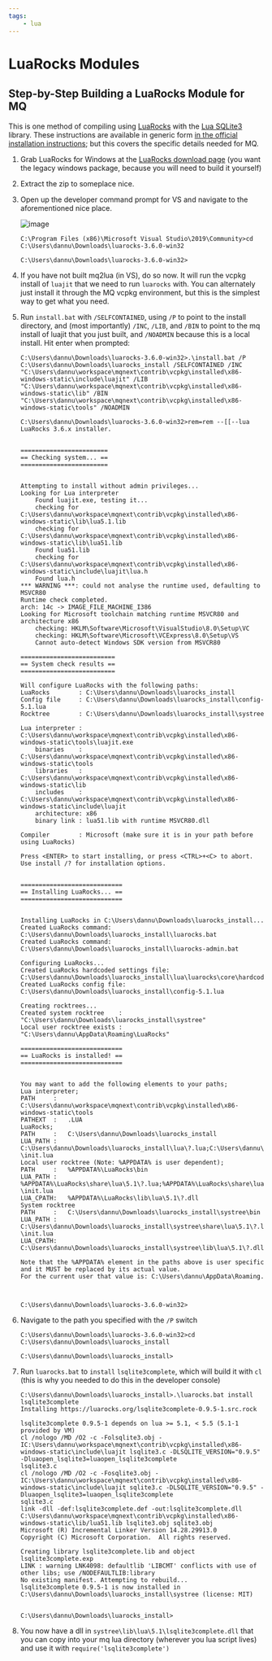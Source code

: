 ```yaml
---
tags:
    - lua
---
```

# LuaRocks Modules

## Step-by-Step Building a LuaRocks Module for MQ

This is one method of compiling using [LuaRocks](https://luarocks.org/) with the [Lua SQLite3](http://lua.sqlite.org/index.cgi/index) library. These instructions are available in generic form [in the official installation instructions](https://github.com/luarocks/luarocks/wiki/Installation-instructions-for-Windows); but this covers the specific details needed for MQ.

1.  Grab LuaRocks for Windows at the [LuaRocks download page](https://luarocks.github.io/luarocks/releases/) (you want the legacy windows package,
    because you will need to build it yourself)

2.  Extract the zip to someplace nice.

3.  Open up the developer command prompt for VS and navigate to the aforementioned nice place.

    ![image](../uploads/0021e9a535cd57b2db748b02fa2f7682.png)

    ```
    C:\Program Files (x86)\Microsoft Visual Studio\2019\Community>cd C:\Users\dannu\Downloads\luarocks-3.6.0-win32

    C:\Users\dannu\Downloads\luarocks-3.6.0-win32>
    ```

4.  If you have not built mq2lua (in VS), do so now. It will run the vcpkg install of `luajit` that we need to run `luarocks` with.
    You can alternately just install it through the MQ vcpkg environment, but this is the simplest way to get what you need.

5.  Run `install.bat` with `/SELFCONTAINED`, using `/P` to point to the install directory, and (most importantly) `/INC`, `/LIB`, and `/BIN`
    to point to the mq install of luajit that you just built, and `/NOADMIN` because this is a local install. Hit enter when prompted:

    ```
    C:\Users\dannu\Downloads\luarocks-3.6.0-win32>.\install.bat /P C:\Users\dannu\Downloads\luarocks_install /SELFCONTAINED /INC "C:\Users\dannu\workspace\mqnext\contrib\vcpkg\installed\x86-windows-static\include\luajit" /LIB "C:\Users\dannu\workspace\mqnext\contrib\vcpkg\installed\x86-windows-static\lib" /BIN "C:\Users\dannu\workspace\mqnext\contrib\vcpkg\installed\x86-windows-static\tools" /NOADMIN

    C:\Users\dannu\Downloads\luarocks-3.6.0-win32>rem=rem --[[--lua
    LuaRocks 3.6.x installer.


    ========================
    == Checking system... ==
    ========================


    Attempting to install without admin privileges...
    Looking for Lua interpreter
        Found luajit.exe, testing it...
        checking for C:\Users\dannu\workspace\mqnext\contrib\vcpkg\installed\x86-windows-static\lib\lua5.1.lib
        checking for C:\Users\dannu\workspace\mqnext\contrib\vcpkg\installed\x86-windows-static\lib\lua51.lib
        Found lua51.lib
        checking for C:\Users\dannu\workspace\mqnext\contrib\vcpkg\installed\x86-windows-static\include\luajit\lua.h
        Found lua.h
    *** WARNING ***: could not analyse the runtime used, defaulting to MSVCR80
    Runtime check completed.
    arch: 14c -> IMAGE_FILE_MACHINE_I386
    Looking for Microsoft toolchain matching runtime MSVCR80 and architecture x86
        checking: HKLM\Software\Microsoft\VisualStudio\8.0\Setup\VC
        checking: HKLM\Software\Microsoft\VCExpress\8.0\Setup\VS
        Cannot auto-detect Windows SDK version from MSVCR80

    ==========================
    == System check results ==
    ==========================

    Will configure LuaRocks with the following paths:
    LuaRocks        : C:\Users\dannu\Downloads\luarocks_install
    Config file     : C:\Users\dannu\Downloads\luarocks_install\config-5.1.lua
    Rocktree        : C:\Users\dannu\Downloads\luarocks_install\systree

    Lua interpreter : C:\Users\dannu\workspace\mqnext\contrib\vcpkg\installed\x86-windows-static\tools\luajit.exe
        binaries    : C:\Users\dannu\workspace\mqnext\contrib\vcpkg\installed\x86-windows-static\tools
        libraries   : C:\Users\dannu\workspace\mqnext\contrib\vcpkg\installed\x86-windows-static\lib
        includes    : C:\Users\dannu\workspace\mqnext\contrib\vcpkg\installed\x86-windows-static\include\luajit
        architecture: x86
        binary link : lua51.lib with runtime MSVCR80.dll

    Compiler        : Microsoft (make sure it is in your path before using LuaRocks)

    Press <ENTER> to start installing, or press <CTRL>+<C> to abort. Use install /? for installation options.


    ============================
    == Installing LuaRocks... ==
    ============================


    Installing LuaRocks in C:\Users\dannu\Downloads\luarocks_install...
    Created LuaRocks command: C:\Users\dannu\Downloads\luarocks_install\luarocks.bat
    Created LuaRocks command: C:\Users\dannu\Downloads\luarocks_install\luarocks-admin.bat

    Configuring LuaRocks...
    Created LuaRocks hardcoded settings file: C:\Users\dannu\Downloads\luarocks_install\lua\luarocks\core\hardcoded.lua
    Created LuaRocks config file: C:\Users\dannu\Downloads\luarocks_install\config-5.1.lua

    Creating rocktrees...
    Created system rocktree    : "C:\Users\dannu\Downloads\luarocks_install\systree"
    Local user rocktree exists : "C:\Users\dannu\AppData\Roaming\LuaRocks"

    ============================
    == LuaRocks is installed! ==
    ============================


    You may want to add the following elements to your paths;
    Lua interpreter;
    PATH     :   C:\Users\dannu\workspace\mqnext\contrib\vcpkg\installed\x86-windows-static\tools
    PATHEXT  :   .LUA
    LuaRocks;
    PATH     :   C:\Users\dannu\Downloads\luarocks_install
    LUA_PATH :   C:\Users\dannu\Downloads\luarocks_install\lua\?.lua;C:\Users\dannu\Downloads\luarocks_install\lua\?\init.lua
    Local user rocktree (Note: %APPDATA% is user dependent);
    PATH     :   %APPDATA%\LuaRocks\bin
    LUA_PATH :   %APPDATA%\LuaRocks\share\lua\5.1\?.lua;%APPDATA%\LuaRocks\share\lua\5.1\?\init.lua
    LUA_CPATH:   %APPDATA%\LuaRocks\lib\lua\5.1\?.dll
    System rocktree
    PATH     :   C:\Users\dannu\Downloads\luarocks_install\systree\bin
    LUA_PATH :   C:\Users\dannu\Downloads\luarocks_install\systree\share\lua\5.1\?.lua;C:\Users\dannu\Downloads\luarocks_install\systree\share\lua\5.1\?\init.lua
    LUA_CPATH:   C:\Users\dannu\Downloads\luarocks_install\systree\lib\lua\5.1\?.dll

    Note that the %APPDATA% element in the paths above is user specific and it MUST be replaced by its actual value.
    For the current user that value is: C:\Users\dannu\AppData\Roaming.



    C:\Users\dannu\Downloads\luarocks-3.6.0-win32>
    ```

6.  Navigate to the path you specified with the `/P` switch

    ```
    C:\Users\dannu\Downloads\luarocks-3.6.0-win32>cd C:\Users\dannu\Downloads\luarocks_install

    C:\Users\dannu\Downloads\luarocks_install>
    ```

7.  Run `luarocks.bat` to `install` `lsqlite3complete`, which will build it with `cl` (this is why you needed to do this in the developer console)

    ```
    C:\Users\dannu\Downloads\luarocks_install>.\luarocks.bat install lsqlite3complete
    Installing https://luarocks.org/lsqlite3complete-0.9.5-1.src.rock

    lsqlite3complete 0.9.5-1 depends on lua >= 5.1, < 5.5 (5.1-1 provided by VM)
    cl /nologo /MD /O2 -c -Folsqlite3.obj -IC:\Users\dannu\workspace\mqnext\contrib\vcpkg\installed\x86-windows-static\include\luajit lsqlite3.c -DLSQLITE_VERSION="0.9.5" -Dluaopen_lsqlite3=luaopen_lsqlite3complete
    lsqlite3.c
    cl /nologo /MD /O2 -c -Fosqlite3.obj -IC:\Users\dannu\workspace\mqnext\contrib\vcpkg\installed\x86-windows-static\include\luajit sqlite3.c -DLSQLITE_VERSION="0.9.5" -Dluaopen_lsqlite3=luaopen_lsqlite3complete
    sqlite3.c
    link -dll -def:lsqlite3complete.def -out:lsqlite3complete.dll C:\Users\dannu\workspace\mqnext\contrib\vcpkg\installed\x86-windows-static\lib/lua51.lib lsqlite3.obj sqlite3.obj
    Microsoft (R) Incremental Linker Version 14.28.29913.0
    Copyright (C) Microsoft Corporation.  All rights reserved.

    Creating library lsqlite3complete.lib and object lsqlite3complete.exp
    LINK : warning LNK4098: defaultlib 'LIBCMT' conflicts with use of other libs; use /NODEFAULTLIB:library
    No existing manifest. Attempting to rebuild...
    lsqlite3complete 0.9.5-1 is now installed in C:\Users\dannu\Downloads\luarocks_install\systree (license: MIT)


    C:\Users\dannu\Downloads\luarocks_install>
    ```

8.  You now have a dll in `systree\lib\lua\5.1\lsqlite3complete.dll` that you can copy into your mq lua directory (wherever you lua script lives) and use it with `require('lsqlite3complete')`
